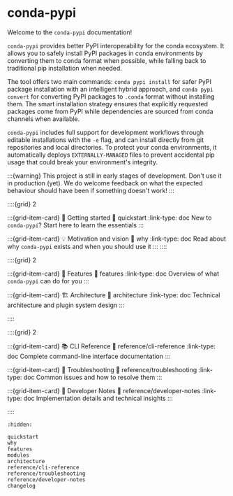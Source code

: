 # conda-pypi

Welcome to the `conda-pypi` documentation!

`conda-pypi` provides better PyPI interoperability for the conda ecosystem.
It allows you to safely install PyPI packages in conda environments by
converting them to conda format when possible, while falling back to
traditional pip installation when needed.

The tool offers two main commands: `conda pypi install` for safer PyPI
package installation with an intelligent hybrid approach, and `conda pypi
convert` for converting PyPI packages to `.conda` format without installing
them. The smart installation strategy ensures that explicitly requested
packages come from PyPI while dependencies are sourced from conda channels
when available.

`conda-pypi` includes full support for development workflows through
editable installations with the `-e` flag, and can install directly from git
repositories and local directories. To protect your conda environments, it
automatically deploys `EXTERNALLY-MANAGED` files to prevent accidental pip
usage that could break your environment's integrity.

:::{warning}
This project is still in early stages of development. Don't use it in
production (yet). We do welcome feedback on what the expected behaviour
should have been if something doesn't work!
:::

::::{grid} 2

:::{grid-item-card} 🏡 Getting started
:link: quickstart
:link-type: doc
New to `conda-pypi`? Start here to learn the essentials
:::

:::{grid-item-card} 💡 Motivation and vision
:link: why
:link-type: doc
Read about why `conda-pypi` exists and when you should use it
:::
::::

::::{grid} 2

:::{grid-item-card} 🍱 Features
:link: features
:link-type: doc
Overview of what `conda-pypi` can do for you
:::

:::{grid-item-card} 🏗️ Architecture
:link: architecture
:link-type: doc
Technical architecture and plugin system design
:::

::::

::::{grid} 2

:::{grid-item-card} 📚 CLI Reference
:link: reference/cli-reference
:link-type: doc
Complete command-line interface documentation
:::

:::{grid-item-card} 🔧 Troubleshooting
:link: reference/troubleshooting
:link-type: doc
Common issues and how to resolve them
:::

:::{grid-item-card} 🔧 Developer Notes
:link: reference/developer-notes
:link-type: doc
Implementation details and technical insights
:::

::::

```{toctree}
:hidden:

quickstart
why
features
modules
architecture
reference/cli-reference
reference/troubleshooting
reference/developer-notes
changelog
```
